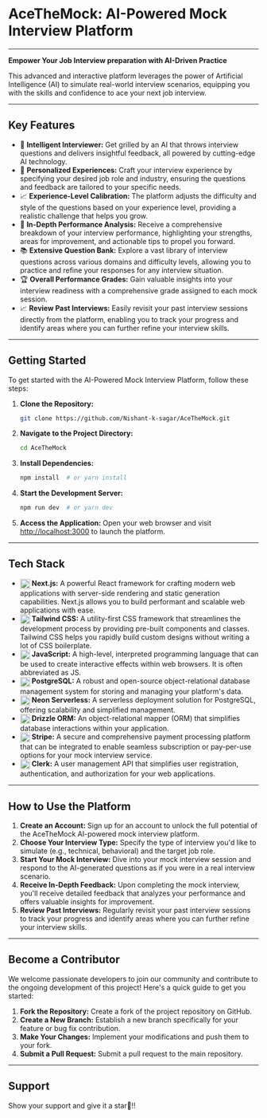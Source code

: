 # AceTheMock: AI-Powered Mock Interview Platform

<hr>

**Empower Your Job Interview preparation with AI-Driven Practice**

This advanced and interactive platform leverages the power of Artificial Intelligence (AI) to simulate real-world interview scenarios, equipping you with the skills and confidence to ace your next job interview.

---

## **Key Features**

- 🧠 **Intelligent Interviewer:** Get grilled by an AI that throws interview questions and delivers insightful feedback, all powered by cutting-edge AI technology.
- 🎯 **Personalized Experiences:** Craft your interview experience by specifying your desired job role and industry, ensuring the questions and feedback are tailored to your specific needs.
- 📈 **Experience-Level Calibration:** The platform adjusts the difficulty and style of the questions based on your experience level, providing a realistic challenge that helps you grow.
- 💯 **In-Depth Performance Analysis:** Receive a comprehensive breakdown of your interview performance, highlighting your strengths, areas for improvement, and actionable tips to propel you forward.
- 📚 **Extensive Question Bank:** Explore a vast library of interview questions across various domains and difficulty levels, allowing you to practice and refine your responses for any interview situation.
- 🏆 **Overall Performance Grades:** Gain valuable insights into your interview readiness with a comprehensive grade assigned to each mock session.
- 📈 **Review Past Interviews:** Easily revisit your past interview sessions directly from the platform, enabling you to track your progress and identify areas where you can further refine your interview skills.

---

## **Getting Started**

To get started with the AI-Powered Mock Interview Platform, follow these steps:

1. **Clone the Repository:**
   ```bash
   git clone https://github.com/Nishant-k-sagar/AceTheMock.git
   ```

2. **Navigate to the Project Directory:**
   ```bash
   cd AceTheMock
   ```

3. **Install Dependencies:**
   ```bash
   npm install  # or yarn install
   ```

4. **Start the Development Server:**
   ```bash
   npm run dev  # or yarn dev
   ```

5. **Access the Application:**
   Open your web browser and visit [http://localhost:3000](http://localhost:3000) to launch the platform.

---

## **Tech Stack**

* **<img src="https://upload.wikimedia.org/wikipedia/commons/thumb/2/29/Next.js_logo.svg/1200px-Next.js_logo.svg.png" alt="Next.js Logo" style="height: 20px; vertical-align: middle;"> Next.js:** A powerful React framework for crafting modern web applications with server-side rendering and static generation capabilities. Next.js allows you to build performant and scalable web applications with ease.
* **<img src="https://tailwindcss.com/img/logo.svg" alt="Tailwind CSS Logo" style="height: 20px; vertical-align: middle;"> Tailwind CSS:** A utility-first CSS framework that streamlines the development process by providing pre-built components and classes.  Tailwind CSS helps you rapidly build custom designs without writing a lot of CSS boilerplate.
* **<img src="https://www.javascript.com/favicon.ico" alt="JavaScript Logo" style="height: 20px; vertical-align: middle;"> JavaScript:**  A high-level, interpreted programming language that can be used to create interactive effects within web browsers. It is often abbreviated as JS.
* **<img src="https://upload.wikimedia.org/wikipedia/commons/thumb/e/e7/PostgreSQL_elephant.svg/1200px-PostgreSQL_elephant.svg.png" alt="PostgreSQL Logo" style="height: 20px; vertical-align: middle;"> PostgreSQL:** A robust and open-source object-relational database management system for storing and managing your platform's data.
* **<img src="https://www.neon.tech/static/images/neon-logo.svg" alt="Neon Serverless Logo" style="height: 20px; vertical-align: middle;"> Neon Serverless:** A serverless deployment solution for PostgreSQL, offering scalability and simplified management. 
* **<img src="https://drizzle-orm.org/img/drizzle-logo.svg" alt="Drizzle ORM Logo" style="height: 20px; vertical-align: middle;"> Drizzle ORM:** An object-relational mapper (ORM) that simplifies database interactions within your application.
* **<img src="https://upload.wikimedia.org/wikipedia/commons/thumb/a/a6/Stripe_Logo_%282016%29.svg/1200px-Stripe_Logo_%282016%29.svg.png" alt="Stripe Logo" style="height: 20px; vertical-align: middle;"> Stripe:** A secure and comprehensive payment processing platform that can be integrated to enable seamless subscription or pay-per-use options for your mock interview service.
* **<img src="https://www.clerk.dev/assets/img/logo.svg" alt="Clerk Logo" style="height: 20px; vertical-align: middle;"> Clerk:** A user management API that simplifies user registration, authentication, and authorization for your web applications.
---

## **How to Use the Platform**

1. **Create an Account:** Sign up for an account to unlock the full potential of the AceTheMock AI-powered mock interview platform.
2. **Choose Your Interview Type:** Specify the type of interview you'd like to simulate (e.g., technical, behavioral) and the target job role.
3. **Start Your Mock Interview:** Dive into your mock interview session and respond to the AI-generated questions as if you were in a real interview scenario.
4. **Receive In-Depth Feedback:** Upon completing the mock interview, you'll receive detailed feedback that analyzes your performance and offers valuable insights for improvement.
5. **Review Past Interviews:** Regularly revisit your past interview sessions to track your progress and identify areas where you can further refine your interview skills.

---

## **Become a Contributor**

We welcome passionate developers to join our community and contribute to the ongoing development of this project! Here's a quick guide to get you started:

1. **Fork the Repository:** Create a fork of the project repository on GitHub.
2. **Create a New Branch:** Establish a new branch specifically for your feature or bug fix contribution.
3. **Make Your Changes:** Implement your modifications and push them to your fork.
4. **Submit a Pull Request:** Submit a pull request to the main repository.

---

## **Support**

Show your support and give it a star🌟!!
